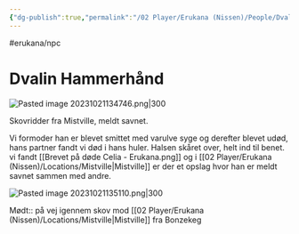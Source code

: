 ```yaml
---
{"dg-publish":true,"permalink":"/02 Player/Erukana (Nissen)/People/Dvalin hammerhånd/"}
---
```


#erukana/npc 
# Dvalin Hammerhånd 
![Pasted image 20231021134746.png|300](/img/user/10%20Attachments/Pasted%20image%2020231021134746.png)

Skovridder fra Mistville, meldt savnet.

Vi formoder han er blevet smittet med varulve syge og derefter blevet udød, hans partner fandt vi død i hans huler. Halsen skåret over, helt ind til benet. 
vi fandt [[Brevet på døde Celia - Erukana.png]] og i [[02 Player/Erukana (Nissen)/Locations/Mistville\|Mistville]]  er der et opslag hvor han er meldt savnet sammen med andre.

![Pasted image 20231021135110.png|300](/img/user/10%20Attachments/Pasted%20image%2020231021135110.png)

Mødt:: på vej igennem skov mod [[02 Player/Erukana (Nissen)/Locations/Mistville\|Mistville]] fra Bonzekeg
